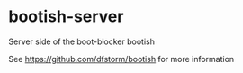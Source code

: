 # bootish-server
Server side of the boot-blocker bootish

See https://github.com/dfstorm/bootish for more information
